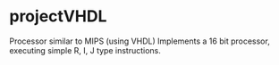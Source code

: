# projectVHDL
Processor similar to MIPS (using VHDL)
Implements a 16 bit processor, executing simple R, I, J type instructions.
